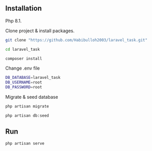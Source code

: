## Installation

Php 8.1.

Clone project & install packages.

```sh
git clone "https://github.com/Habibulloh2003/laravel_task.git"
```
```sh
cd laravel_task
```
```sh
composer install
```

Change .env file

```sh
DB_DATABASE=laravel_task
DB_USERNAME=root
DB_PASSWORD=root
```

Migrate & seed database

```sh
php artisan migrate
```
```sh
php artisan db:seed
```

## Run

```sh
php artisan serve
```

